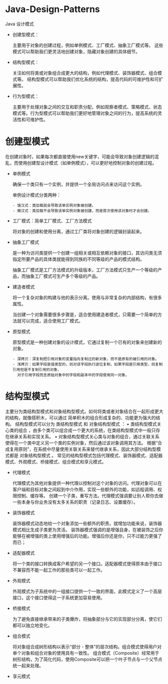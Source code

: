# Java-Design-Patterns
Java 设计模式

- 创建型模式： 

  主要用于对象的创建过程，例如单例模式、工厂模式、抽象工厂模式等。 这些模式可以帮助我们更灵活地创建对象，隐藏对象创建的具体细节。

- 结构型模式：

  关注如何将类或对象组合成更大的结构，例如代理模式、装饰器模式、组合模式等。 结构型模式可以帮助我们优化系统的结构，提高代码的可维护性和可扩展性。

- 行为型模式：
  
  主要用于处理对象之间的交互和职责分配，例如观察者模式、策略模式、状态模式等。行为型模式可以帮助我们更好地管理对象之间的行为，提高系统的灵活性和可维护性。

# 创建型模式

  在创建对象时，如果每次都直接使用new关键字，可能会导致对象创建逻辑的混乱，而使用创建型设计模式（如单例模式），可以更好地控制对象的创建过程。

- 单例模式

  确保一个类只有一个实例，并提供一个全局访问点来访问这个实例。

    单例设计模式分类两种： 

      - 饿汉式：类加载就会导致该单实例对象被创建。
      - 懒汉式：类加载不会导致该单实例对象被创建，而是首次使用该对象时才会创建。

- 工厂模式：简单工厂模式、工厂方法模式

  将对象的创建和使用分离，通过工厂类将对象创建的逻辑封装起来。

- 抽象工厂模式

  是一种为访问类提供一个创建一组相关或相互依赖对象的接口，其访问类无须指定所要产品的具体类就能得到同族的不同等级的产品的模式结构。

  抽象工厂模式是工厂方法模式的升级版本，工厂方法模式只生产一个等级的产品，而抽象工厂模式可生产多个等级的产品。

- 建造者模式

  将一个复杂对象的构建与他的表示分离。使用与非常复杂的内部结构，有很多属性。

  当创建一个对象需要很多步骤是，适合使用建造者模式，只需要一个简单的方法就可以完成，适合使用工厂模式。

- 原型模式

  原型模式是一种创建对象的设计模式，它通过复制一个已有的对象来创建新的对象。

      - 深拷贝：深复制把引用对象的变量指向复制过的新对象，而不是原有的被引用的对象。
      - 浅拷贝：如果字段是值类型的，则对该字段执行逐位复制，如果字段是引用类型，则复制引用但是不复制引用的对象， 
        对于引用字段而言原始对象中的字段和副本中的字段使用同一对象。

# 结构型模式

  主要分为类结构型模式和对象结构型模式。如何将类或者对象结合在一起形成更大的结构，就像搭积木，可以通过 简单积木的组合形成复杂的、功能更为强大的结构。
  结构型模式可以分为 类结构型模式 和 对象结构型模式 ：
  • 类结构型模式关心类的组合 ，由多个类可以组合成一个更大的系统，在类结构型模式中一般只存在继承关系和实现关系。
  • 对象结构型模式关心类与对象的组合，通过关联关系使得在一个类中定义另一个类的实例对象，然后通过该对象调用其方法。 根据“合成复用原则”，在系统中尽量使用关联关系来替代继承关系，因此大部分结构型模式都是 对象结构型模式 。
  常见的结构型模式包括代理模式、装饰器模式、适配器模式、外观模式、桥接模式、组合模式和享元模式。
  
- 代理模式

  代理模式为其他对象提供一种代理以控制对这个对象的访问。代理对象可以在客户端和目标对象之间起到中介作用，实现一些额外的功能，如远程调用、权限控制、缓存等。
  创建一个子类，重写方法。代理模式强调要让别人帮你去做一些本身与你业务没有太多关系的职责（记录日志、设置缓存）。

- 装饰器模式

  装饰器模式动态地给一个对象添加一些额外的职责。就增加功能来说，装饰器模式相比生成子类更为灵活。
  装饰器模式强调的是增强自身，在被装饰之后你能够在被增强的类上使用增强后的功能。增强后你还是你，只不过能力更强了而已；

- 适配器模式 

  将一个类的接口转换成客户希望的另一个接口。适配器模式使得原本由于接口不兼容而不能一起工作的那些类可以一起工作。

- 外观模式

  外观模式为子系统中的一组接口提供一个一致的界面，此模式定义了一个高层接口，这个接口使得这一子系统更加容易使用。

- 桥接模式

  为了避免直接继承带来的子类爆炸，将抽象部分与它的实现部分分离，使它们都可以独立地变化。

- 组合模式

  将对象组合成树形结构以表示“部分 - 整体”的层次结构。组合模式使得用户对单个对象和组合对象的使用具有一致性。
  组合模式（Composite）经常用于树形结构，为了简化代码，使用Composite可以把一个叶子节点与一个父节点统一起来处理。

- 享元模式

  